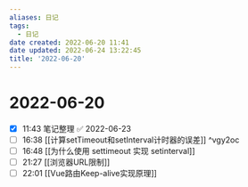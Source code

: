 ```yaml
---
aliases: 日记
tags:
  - 日记
date created: 2022-06-20 11:41
date updated: 2022-06-24 13:22:45
title: '2022-06-20'
---
```


# 2022-06-20

- [x] 11:43 笔记整理 ✅ 2022-06-23
- [ ] 16:38 [[计算setTimeout和setInterval计时器的误差]] ^vgy2oc
- [ ] 16:48 [[为什么使用 settimeout 实现 setinterval]]
- [ ] 21:27 [[浏览器URL限制]]
- [ ] 22:01 [[Vue路由Keep-alive实现原理]]
